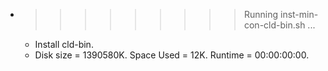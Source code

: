 * >>>>>>>>> Running inst-min-con-cld-bin.sh ...
  * Install cld-bin.
  * Disk size = 1390580K. Space Used = 12K. Runtime = 00:00:00:00.
